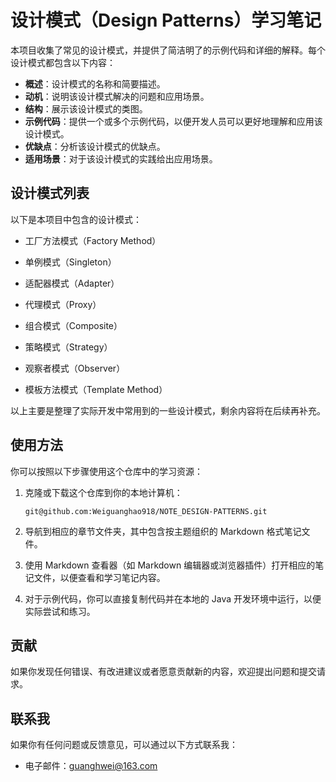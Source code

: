 # 设计模式（**Design Patterns**）学习笔记

本项目收集了常见的设计模式，并提供了简洁明了的示例代码和详细的解释。每个设计模式都包含以下内容：

- **概述**：设计模式的名称和简要描述。
- **动机**：说明该设计模式解决的问题和应用场景。
- **结构**：展示该设计模式的类图。
- **示例代码**：提供一个或多个示例代码，以便开发人员可以更好地理解和应用该设计模式。
- **优缺点**：分析该设计模式的优缺点。
- **适用场景**：对于该设计模式的实践给出应用场景。

## 设计模式列表

以下是本项目中包含的设计模式：

- 工厂方法模式（Factory Method）
- 单例模式（Singleton）

- 适配器模式（Adapter）
- 代理模式（Proxy）
- 组合模式（Composite）

- 策略模式（Strategy）
- 观察者模式（Observer）
- 模板方法模式（Template Method）

以上主要是整理了实际开发中常用到的一些设计模式，剩余内容将在后续再补充。

## 使用方法

你可以按照以下步骤使用这个仓库中的学习资源：

1. 克隆或下载这个仓库到你的本地计算机：

   ```
   git@github.com:Weiguanghao918/NOTE_DESIGN-PATTERNS.git
   ```

2. 导航到相应的章节文件夹，其中包含按主题组织的 Markdown 格式笔记文件。

3. 使用 Markdown 查看器（如 Markdown 编辑器或浏览器插件）打开相应的笔记文件，以便查看和学习笔记内容。

4. 对于示例代码，你可以直接复制代码并在本地的 Java 开发环境中运行，以便实际尝试和练习。

## 贡献

如果你发现任何错误、有改进建议或者愿意贡献新的内容，欢迎提出问题和提交请求。

## 联系我

如果你有任何问题或反馈意见，可以通过以下方式联系我：

- 电子邮件：[guanghwei@163.com](mailto:guanghwei@163.com)
